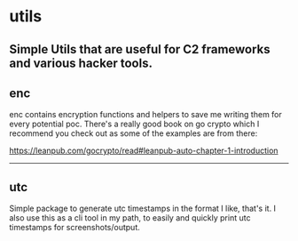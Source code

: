 # utils

Simple Utils that are useful for C2 frameworks and various hacker tools.
---
## enc

enc contains encryption functions and helpers to save me writing them for every potential poc. There's a really good book on go crypto which I recommend you check out as some of the examples are from there:

https://leanpub.com/gocrypto/read#leanpub-auto-chapter-1-introduction

---
## utc

Simple package to generate utc timestamps in the format I like, that's it.
I also use this as a cli tool in my path, to easily and quickly print utc timestamps for screenshots/output.






